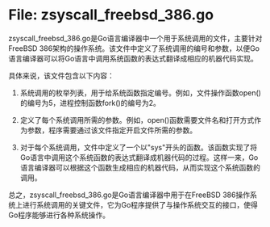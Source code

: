 # File: zsyscall_freebsd_386.go

zsyscall_freebsd_386.go是Go语言编译器中一个用于系统调用的文件，主要针对FreeBSD 386架构的操作系统。该文件中定义了系统调用的编号和参数，以便Go语言编译器可以将Go语言中调用系统函数的表达式翻译成相应的机器代码实现。

具体来说，该文件包含以下内容：

1. 系统调用的枚举列表，用于给系统函数指定编号。例如，文件操作函数open()的编号为5，进程控制函数fork()的编号为2。

2. 定义了每个系统调用所需的参数。例如，open()函数需要文件名和打开方式作为参数，程序需要通过该文件指定开启文件所需的参数。

3. 对于每个系统调用，文件中定义了一个以"sys"开头的函数。该函数实现了将Go语言中调用这个系统函数的表达式翻译成机器代码的过程。这样一来，Go语言编译器可以根据这个函数生成相应的机器代码，从而实现这个系统函数的调用。 

总之，zsyscall_freebsd_386.go是Go语言编译器中用于在FreeBSD 386操作系统上进行系统调用的关键文件，它为Go程序提供了与操作系统交互的接口，使得Go程序能够进行各种系统操作。

